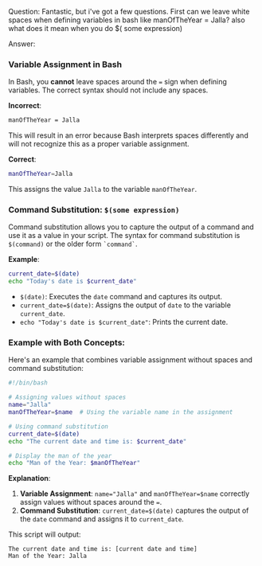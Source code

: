 Question: Fantastic, but i've got a few questions. First can we leave white spaces when defining variables in bash like manOfTheYear = Jalla? also what does it mean when you do $( some expression)


Answer:
### Variable Assignment in Bash
In Bash, you **cannot** leave spaces around the `=` sign when defining variables. The correct syntax should not include any spaces.

**Incorrect**:
```bash
manOfTheYear = Jalla
```
This will result in an error because Bash interprets spaces differently and will not recognize this as a proper variable assignment.

**Correct**:
```bash
manOfTheYear=Jalla
```
This assigns the value `Jalla` to the variable `manOfTheYear`.

### Command Substitution: `$(some expression)`
Command substitution allows you to capture the output of a command and use it as a value in your script. The syntax for command substitution is `$(command)` or the older form `` `command` ``.

**Example**:
```bash
current_date=$(date)
echo "Today's date is $current_date"
```
- `$(date)`: Executes the `date` command and captures its output.
- `current_date=$(date)`: Assigns the output of `date` to the variable `current_date`.
- `echo "Today's date is $current_date"`: Prints the current date.

### Example with Both Concepts:
Here's an example that combines variable assignment without spaces and command substitution:

```bash
#!/bin/bash

# Assigning values without spaces
name="Jalla"
manOfTheYear=$name  # Using the variable name in the assignment

# Using command substitution
current_date=$(date)
echo "The current date and time is: $current_date"

# Display the man of the year
echo "Man of the Year: $manOfTheYear"
```

**Explanation**:
1. **Variable Assignment**: `name="Jalla"` and `manOfTheYear=$name` correctly assign values without spaces around the `=`.
2. **Command Substitution**: `current_date=$(date)` captures the output of the `date` command and assigns it to `current_date`.

This script will output:
```
The current date and time is: [current date and time]
Man of the Year: Jalla
```

